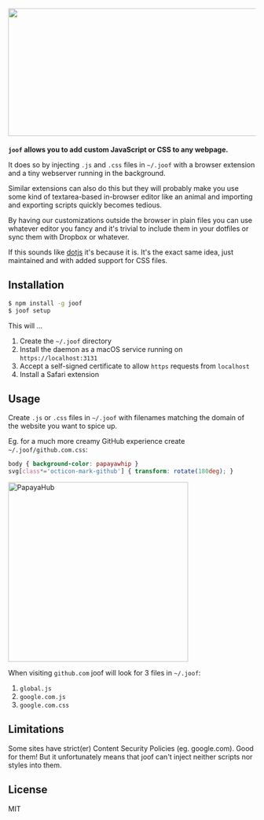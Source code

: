 <h1><center><img src='https://s3.brnbw.com/Joof-title-gq1SN6Paes.png' width=530 height=260 /></center></h1>

**`joof` allows you to add custom JavaScript or CSS to any webpage.**

It does so by injecting `.js` and `.css` files in `~/.joof` with a browser extension and a tiny webserver running in the background.

Similar extensions can also do this but they will probably make you use some kind of textarea-based in-browser editor like an animal and importing and exporting scripts quickly becomes tedious.

By having our customizations outside the browser in plain files you can use whatever editor you fancy and it's trivial to include them in your dotfiles or sync them with Dropbox or whatever.

If this sounds like [dotjs](https://github.com/defunkt/dotjs) it's because it is. It's the exact same idea, just maintained and with added support for CSS files.

## Installation

```sh
$ npm install -g joof
$ joof setup
```

This will …

1. Create the `~/.joof` directory
2. Install the daemon as a macOS service running on `https://localhost:3131`
3. Accept a self-signed certificate to allow `https` requests from `localhost`
4. Install a Safari extension

## Usage

Create `.js` or `.css` files in `~/.joof` with filenames matching the domain of the website you want to spice up.

Eg. for a much more creamy GitHub experience create `~/.joof/github.com.css`:

```css
body { background-color: papayawhip }
svg[class*='octicon-mark-github'] { transform: rotate(180deg); }
```

<img src='https://s3.brnbw.com/Screen-Shot-2017-07-05-at-11.42.57-zNJKFuWnp5.png' alt='PapayaHub' width=366 />

When visiting `github.com` joof will look for 3 files in `~/.joof`:

1. `global.js`
2. `google.com.js`
3. `google.com.css`

## Limitations

Some sites have strict(er) Content Security Policies (eg. google.com). Good for them! But it unfortunately means that joof can't inject neither scripts nor styles into them.

## License

MIT
